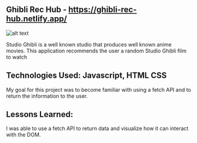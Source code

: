 ## Ghibli Rec Hub - https://ghibli-rec-hub.netlify.app/
![alt text](https://api.pikwy.com/web/627e681b9a16c002f70950ef.jpg)

Studio Ghibli is a well known studio that produces well known anime movies. This application recommends the user a random Studio Ghibli film to watch


## Technologies Used: Javascript, HTML CSS
My goal for this project was to become familiar with using a fetch API and to return the information to the user.

## Lessons Learned:
I was able to use a fetch API to return data and visualize how it can interact with the DOM.
